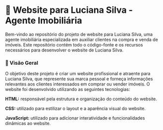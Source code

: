 <h1>🏡 Website para Luciana Silva - Agente Imobiliária</h1>
<p></p>Bem-vindo ao repositório do projeto de website para Luciana Silva, uma agente imobiliária especializada em auxiliar clientes na compra e venda de imóveis. Este repositório contém todo o código-fonte e os recursos necessários para desenvolver o website de Luciana Silva.</p>

<h3>📝 Visão Geral</h3>
<p>O objetivo deste projeto é criar um website profissional e atraente para Luciana Silva, que represente sua marca pessoal e forneça informações relevantes aos clientes interessados em comprar ou vender imóveis. O website foi desenvolvido utilizando as seguintes tecnologias:</p>

<p><strong>HTML:</strong> responsável pela estrutura e organização do conteúdo do website.</p>
<p><strong>CSS:</strong> utilizado para estilizar o layout e a aparência visual do website.
<p><strong>JavaScript:</strong> utilizado para adicionar interatividade e funcionalidades dinâmicas ao website.
